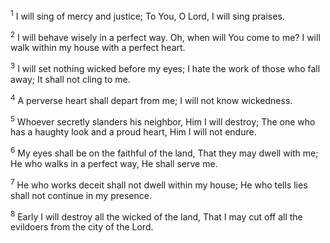 <sup>1</sup> 
I will sing of mercy and justice; To You, O Lord, I will sing praises. 

<sup>2</sup> 
I will behave wisely in a perfect way. Oh, when will You come to me? I will walk within my house with a perfect heart. 

<sup>3</sup> 
I will set nothing wicked before my eyes; I hate the work of those who fall away; It shall not cling to me. 

<sup>4</sup> 
A perverse heart shall depart from me; I will not know wickedness. 

<sup>5</sup> 
Whoever secretly slanders his neighbor, Him I will destroy; The one who has a haughty look and a proud heart, Him I will not endure. 

<sup>6</sup> 
My eyes shall be on the faithful of the land, That they may dwell with me; He who walks in a perfect way, He shall serve me. 

<sup>7</sup> 
He who works deceit shall not dwell within my house; He who tells lies shall not continue in my presence. 

<sup>8</sup> 
Early I will destroy all the wicked of the land, That I may cut off all the evildoers from the city of the Lord.